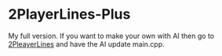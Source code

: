 # 2PlayerLines-Plus
My full version. If you want to make your own with AI then go to [2PleayerLines](https://github.com/ZacGeurts/2playerLines) and have the AI update main.cpp.
